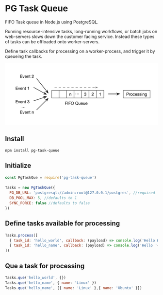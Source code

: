 # PG Task Queue
FIFO Task queue in Node.js using PostgreSQL.  

Running resource-intensive tasks, long-running workflows, or batch jobs on web-servers slows down the customer facing service. Instead these types of tasks can be offloaded onto worker-servers.  

Define task callbacks for processing on a worker-process, and trigger it by queueing the task.  

![FIFO](./illustration.png "FIFO")

## Install
``` js
npm install pg-task-queue
```

## Initialize
``` js
const PgTaskQue = require('pg-task-queue')

Tasks = new PgTaskQue({
  PG_DB_URL: 'postgresql://admin:root@127.0.0.1/postgres', //required
  DB_POOL_MAX: 5, //defaults to 1
  SYNC_FORCE: false //defaults to false
})
```

## Define tasks available for processing
``` js
Tasks.process([
  { task_id: 'hello_world', callback: (payload) => console.log('Hello World') },
  { task_id: 'hello_name', callback: (payload) => console.log('Hello '+payload.name) },
])
```

## Que a task for processing
``` js
Tasks.que('hello_world', {})
Tasks.que('hello_name', { name: 'Linux' })
Tasks.que('hello_name', [{ name: 'Linux' },{ name: 'Ubuntu' }])
```
